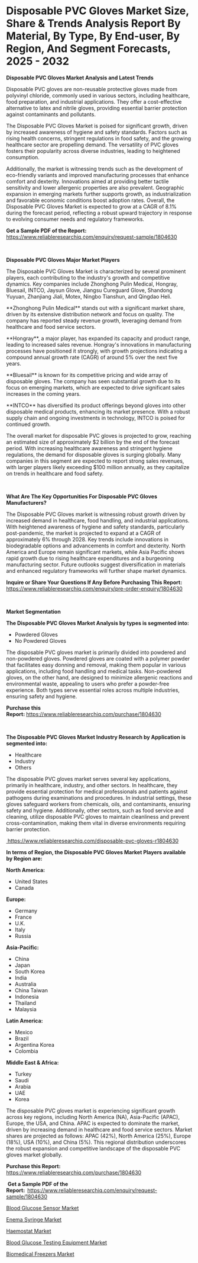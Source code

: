 <p><h1>Disposable PVC Gloves Market Size, Share & Trends Analysis Report By Material, By Type, By End-user, By Region, And Segment Forecasts, 2025 - 2032</h1></p><p><strong>Disposable PVC Gloves Market Analysis and Latest Trends</strong></p>
<p><p>Disposable PVC gloves are non-reusable protective gloves made from polyvinyl chloride, commonly used in various sectors, including healthcare, food preparation, and industrial applications. They offer a cost-effective alternative to latex and nitrile gloves, providing essential barrier protection against contaminants and pollutants.</p><p>The Disposable PVC Gloves Market is poised for significant growth, driven by increased awareness of hygiene and safety standards. Factors such as rising health concerns, stringent regulations in food safety, and the growing healthcare sector are propelling demand. The versatility of PVC gloves fosters their popularity across diverse industries, leading to heightened consumption. </p><p>Additionally, the market is witnessing trends such as the development of eco-friendly variants and improved manufacturing processes that enhance comfort and dexterity. Innovations aimed at providing better tactile sensitivity and lower allergenic properties are also prevalent. Geographic expansion in emerging markets further supports growth, as industrialization and favorable economic conditions boost adoption rates. Overall, the Disposable PVC Gloves Market is expected to grow at a CAGR of 8.1% during the forecast period, reflecting a robust upward trajectory in response to evolving consumer needs and regulatory frameworks.</p></p>
<p><strong>Get a Sample PDF of the Report:&nbsp;</strong> <a href="https://www.reliableresearchiq.com/enquiry/request-sample/1804630?utm_campaign=1123&utm_medium=2&utm_source=Github&utm_content=ia&utm_term=03032025&utm_id=disposable-pvc-gloves">https://www.reliableresearchiq.com/enquiry/request-sample/1804630</a></p>
<p>&nbsp;</p>
<p><strong>Disposable PVC Gloves Major Market Players</strong></p>
<p><p>The Disposable PVC Gloves Market is characterized by several prominent players, each contributing to the industry's growth and competitive dynamics. Key companies include Zhonghong Pulin Medical, Hongray, Bluesail, INTCO, Jaysun Glove, Jiangsu Cureguard Glove, Shandong Yuyuan, Zhanjiang Jiali, Motex, Ningbo Tianshun, and Qingdao Heli.</p><p>**Zhonghong Pulin Medical** stands out with a significant market share, driven by its extensive distribution network and focus on quality. The company has reported steady revenue growth, leveraging demand from healthcare and food service sectors. </p><p>**Hongray**, a major player, has expanded its capacity and product range, leading to increased sales revenue. Hongray's innovations in manufacturing processes have positioned it strongly, with growth projections indicating a compound annual growth rate (CAGR) of around 5% over the next five years.</p><p>**Bluesail** is known for its competitive pricing and wide array of disposable gloves. The company has seen substantial growth due to its focus on emerging markets, which are expected to drive significant sales increases in the coming years.</p><p>**INTCO** has diversified its product offerings beyond gloves into other disposable medical products, enhancing its market presence. With a robust supply chain and ongoing investments in technology, INTCO is poised for continued growth.</p><p>The overall market for disposable PVC gloves is projected to grow, reaching an estimated size of approximately $2 billion by the end of the forecast period. With increasing healthcare awareness and stringent hygiene regulations, the demand for disposable gloves is surging globally. Many companies in this segment are expected to report strong sales revenues, with larger players likely exceeding $100 million annually, as they capitalize on trends in healthcare and food safety.</p></p>
<p>&nbsp;</p>
<p><strong>What Are The Key Opportunities For Disposable PVC Gloves Manufacturers?</strong></p>
<p><p>The Disposable PVC Gloves market is witnessing robust growth driven by increased demand in healthcare, food handling, and industrial applications. With heightened awareness of hygiene and safety standards, particularly post-pandemic, the market is projected to expand at a CAGR of approximately 6% through 2028. Key trends include innovations in biodegradable options and advancements in comfort and dexterity. North America and Europe remain significant markets, while Asia Pacific shows rapid growth due to rising healthcare expenditures and a burgeoning manufacturing sector. Future outlooks suggest diversification in materials and enhanced regulatory frameworks will further shape market dynamics.</p></p>
<p><strong>Inquire or Share Your Questions If Any Before Purchasing This Report:</strong> <a href="https://www.reliableresearchiq.com/enquiry/pre-order-enquiry/1804630?utm_campaign=1123&utm_medium=2&utm_source=Github&utm_content=ia&utm_term=03032025&utm_id=disposable-pvc-gloves">https://www.reliableresearchiq.com/enquiry/pre-order-enquiry/1804630</a></p>
<p>&nbsp;</p>
<p><strong>Market Segmentation</strong></p>
<p><strong>The Disposable PVC Gloves Market Analysis by types is segmented into:</strong></p>
<p><ul><li>Powdered Gloves</li><li>No Powdered Gloves</li></ul></p>
<p><p>The disposable PVC gloves market is primarily divided into powdered and non-powdered gloves. Powdered gloves are coated with a polymer powder that facilitates easy donning and removal, making them popular in various applications, including food handling and medical tasks. Non-powdered gloves, on the other hand, are designed to minimize allergenic reactions and environmental waste, appealing to users who prefer a powder-free experience. Both types serve essential roles across multiple industries, ensuring safety and hygiene.</p></p>
<p><strong>Purchase this Report:&nbsp;</strong><a href="https://www.reliableresearchiq.com/purchase/1804630?utm_campaign=1123&utm_medium=2&utm_source=Github&utm_content=ia&utm_term=03032025&utm_id=disposable-pvc-gloves">https://www.reliableresearchiq.com/purchase/1804630</a></p>
<p>&nbsp;</p>
<p><strong>The Disposable PVC Gloves Market Industry Research by Application is segmented into:</strong></p>
<p><ul><li>Healthcare</li><li>Industry</li><li>Others</li></ul></p>
<p><p>The disposable PVC gloves market serves several key applications, primarily in healthcare, industry, and other sectors. In healthcare, they provide essential protection for medical professionals and patients against pathogens during examinations and procedures. In industrial settings, these gloves safeguard workers from chemicals, oils, and contaminants, ensuring safety and hygiene. Additionally, other sectors, such as food service and cleaning, utilize disposable PVC gloves to maintain cleanliness and prevent cross-contamination, making them vital in diverse environments requiring barrier protection.</p></p>
<p><a href="https://www.reliableresearchiq.com/disposable-pvc-gloves-r1804630?utm_campaign=1123&utm_medium=2&utm_source=Github&utm_content=ia&utm_term=03032025&utm_id=disposable-pvc-gloves">&nbsp;https://www.reliableresearchiq.com/disposable-pvc-gloves-r1804630</a></p>
<p><strong>In terms of Region, the Disposable PVC Gloves Market Players available by Region are:</strong></p>
<p>
    <p> <strong> North America: </strong>
        <ul>
            <li>United States</li>
            <li>Canada</li>
        </ul>
        </p> 
    <p> <strong> Europe: </strong>
        <ul>
            <li>Germany</li>
            <li>France</li>
            <li>U.K.</li>
            <li>Italy</li>
            <li>Russia</li>
        </ul>
        </p> 
    <p> <strong> Asia-Pacific: </strong>
        <ul>
            <li>China</li>
            <li>Japan</li>
            <li>South Korea</li>
            <li>India</li>
            <li>Australia</li>
            <li>China Taiwan</li>
            <li>Indonesia</li>
            <li>Thailand</li>
            <li>Malaysia</li>
        </ul>
        </p> 
    <p> <strong> Latin America: </strong>
        <ul>
            <li>Mexico</li>
            <li>Brazil</li>
            <li>Argentina Korea</li>
            <li>Colombia</li>
        </ul>
        </p> 
    <p> <strong> Middle East & Africa: </strong>
        <ul>
            <li>Turkey</li>
            <li>Saudi</li>
            <li>Arabia</li>
            <li>UAE</li>
            <li>Korea</li>
        </ul>
    </p>
    </p>
<p><p>The disposable PVC gloves market is experiencing significant growth across key regions, including North America (NA), Asia-Pacific (APAC), Europe, the USA, and China. APAC is expected to dominate the market, driven by increasing demand in healthcare and food service sectors. Market shares are projected as follows: APAC (42%), North America (25%), Europe (18%), USA (10%), and China (5%). This regional distribution underscores the robust expansion and competitive landscape of the disposable PVC gloves market globally.</p></p>
<p><strong>Purchase this Report: </strong><a href="https://www.reliableresearchiq.com/purchase/1804630?utm_campaign=1123&utm_medium=2&utm_source=Github&utm_content=ia&utm_term=03032025&utm_id=disposable-pvc-gloves">https://www.reliableresearchiq.com/purchase/1804630</a></p>
<p>&nbsp;<strong>Get a Sample PDF of the Report:&nbsp;&nbsp;</strong><a href="https://www.reliableresearchiq.com/enquiry/request-sample/1804630?utm_campaign=1123&utm_medium=2&utm_source=Github&utm_content=ia&utm_term=03032025&utm_id=disposable-pvc-gloves">https://www.reliableresearchiq.com/enquiry/request-sample/1804630</a></p>
<p><strong></strong></p>
<p><p><a href="https://github.com/gilerzelko7a/Market-Research-Report-List-1/blob/main/blood-glucose-sensor-market.md?utm_campaign=1123&utm_medium=2&utm_source=Github&utm_content=ia&utm_term=03032025&utm_id=disposable-pvc-gloves">Blood Glucose Sensor Market</a></p><p><a href="https://github.com/kecixayaab/Market-Research-Report-List-1/blob/main/enema-syringe-market.md?utm_campaign=1123&utm_medium=2&utm_source=Github&utm_content=ia&utm_term=03032025&utm_id=disposable-pvc-gloves">Enema Syringe Market</a></p><p><a href="https://github.com/sentoljinqiu/Market-Research-Report-List-1/blob/main/haemostat-market.md?utm_campaign=1123&utm_medium=2&utm_source=Github&utm_content=ia&utm_term=03032025&utm_id=disposable-pvc-gloves">Haemostat Market</a></p><p><a href="https://github.com/lazorsauraw9/Market-Research-Report-List-1/blob/main/blood-glucose-testing-equipment-market.md?utm_campaign=1123&utm_medium=2&utm_source=Github&utm_content=ia&utm_term=03032025&utm_id=disposable-pvc-gloves">Blood Glucose Testing Equipment Market</a></p><p><a href="https://github.com/ummulmzu/Market-Research-Report-List-1/blob/main/biomedical-freezers-market.md?utm_campaign=1123&utm_medium=2&utm_source=Github&utm_content=ia&utm_term=03032025&utm_id=disposable-pvc-gloves">Biomedical Freezers Market</a></p></p>